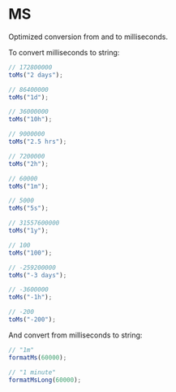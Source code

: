 # MS

Optimized conversion from and to milliseconds.

To convert milliseconds to string:

```ts
// 172800000
toMs("2 days");

// 86400000
toMs("1d");

// 36000000
toMs("10h");

// 9000000
toMs("2.5 hrs");

// 7200000
toMs("2h");

// 60000
toMs("1m");

// 5000
toMs("5s");

// 31557600000
toMs("1y");

// 100
toMs("100");

// -259200000
toMs("-3 days");

// -3600000
toMs("-1h");

// -200
toMs("-200");
```

And convert from milliseconds to string:

```ts
// "1m"
formatMs(60000);

// "1 minute"
formatMsLong(60000);
```
